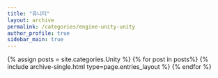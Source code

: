 ```yaml
---
title: "유니티"  
layout: archive   
permalink: /categories/engine-unity-unity 
author_profile: true   
sidebar_main: true  
---
```


{% assign posts = site.categories.Unity %}
{% for post in posts%} {% include archive-single.html type=page.entries_layout %} {% endfor %}